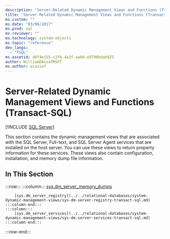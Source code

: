 ```yaml
---
description: "Server-Related Dynamic Management Views and Functions (Transact-SQL)"
title: "Server-Related Dynamic Management Views and Functions (Transact-SQL) | Microsoft Docs"
ms.custom: ""
ms.date: "03/06/2017"
ms.prod: sql
ms.reviewer: ""
ms.technology: system-objects
ms.topic: "reference"
dev_langs: 
  - "TSQL"
ms.assetid: d8f4e155-c2fb-4a1f-aa0d-e9790bdab925
author: WilliamDAssafMSFT
ms.author: wiassaf
---
```

# Server-Related Dynamic Management Views and Functions (Transact-SQL)
[!INCLUDE [SQL Server](../../includes/applies-to-version/sqlserver.md)]

  This section contains the dynamic management views that are associated with the SQL Server, Full-text, and SQL Server Agent services that are installed on the host server. You can use these views to return property information for these services. These views also contain configuration, installation, and memory dump file information.  
  
## In This Section  

:::row:::
    :::column:::
        [sys.dm_server_memory_dumps](../../relational-databases/system-dynamic-management-views/sys-dm-server-memory-dumps-transact-sql.md)

        [sys.dm_server_registry](../../relational-databases/system-dynamic-management-views/sys-dm-server-registry-transact-sql.md)
    :::column-end:::
    :::column:::
        [sys.dm_server_services](../../relational-databases/system-dynamic-management-views/sys-dm-server-services-transact-sql.md)
    :::column-end:::
:::row-end:::

